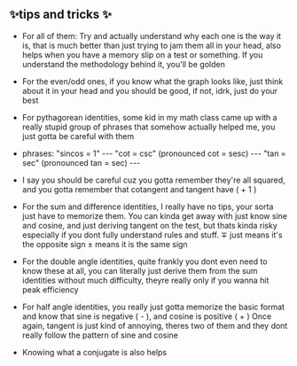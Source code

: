 ✨tips and tricks ✨
---------------------------
-  For all of them: Try and actually understand why each one is the way it is, that is much better than just trying to jam them all in your head, also helps when you have a memory slip on a test or something. If you understand the methodology behind it, you'll be golden

-  For the even/odd ones, if you know what the graph looks like, just think about it in your head and you should be good, if not, idrk, just do your best

- For pythagorean identities, some kid in my math class came up with a really stupid group of phrases that somehow actually helped me, you just gotta be careful with them

- phrases:
    "sincos = 1" ---
    "cot = csc" (pronounced cot = sesc) ---
    "tan = sec" (pronounced tan = sec) ---
- I say you should be careful cuz you gotta remember they're all squared, and you gotta remember that cotangent and tangent have ( + 1 )


- For the sum and difference identities, I really have no tips, your sorta just have to memorize them. You can kinda get away with just know sine and cosine, and just deriving tangent on the test, but thats kinda risky especially if you dont fully understand rules and stuff.
    ∓ just means it's the opposite sign
    ± means it is the same sign

- For the double angle identities, quite frankly you dont even need to know these at all, you can literally just derive them from the sum identities without much difficulty, theyre really only if you wanna hit peak efficiency

- For half angle identities, you really just gotta memorize the basic format and know that sine is negative ( - ), and cosine is positive ( + )
Once again, tangent is just kind of annoying, theres two of them and they dont really follow the pattern of sine and cosine
- Knowing what a conjugate is also helps

